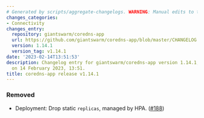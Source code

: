 ```yaml
---
# Generated by scripts/aggregate-changelogs. WARNING: Manual edits to this files will be overwritten.
changes_categories:
- Connectivity
changes_entry:
  repository: giantswarm/coredns-app
  url: https://github.com/giantswarm/coredns-app/blob/master/CHANGELOG.md#1141---2023-02-14
  version: 1.14.1
  version_tag: v1.14.1
date: '2023-02-14T13:51:53'
description: Changelog entry for giantswarm/coredns-app version 1.14.1, published
  on 14 February 2023, 13:51.
title: coredns-app release v1.14.1
---
```


### Removed
- Deployment: Drop static `replicas`, managed by HPA. ([#188](https://github.com/giantswarm/coredns-app/pull/188))
